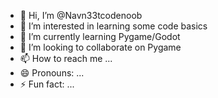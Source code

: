 - 👋 Hi, I’m @Navn33tcodenoob
- 👀 I’m interested in learning some code basics
- 🌱 I’m currently learning Pygame/Godot
- 💞️ I’m looking to collaborate on Pygame
- 📫 How to reach me ...
- 😄 Pronouns: ...
- ⚡ Fun fact: ...

<!---
Navn33tcodenoob/Navn33tcodenoob is a ✨ special ✨ repository because its `README.md` (this file) appears on your GitHub profile.
You can click the Preview link to take a look at your changes.
--->
